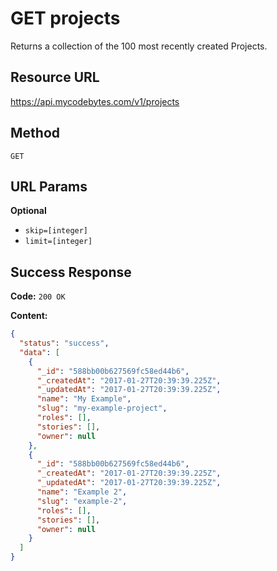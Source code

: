 # GET projects

Returns a collection of the 100 most recently created Projects.

## Resource URL

<https://api.mycodebytes.com/v1/projects>

## Method

`GET`

## URL Params

**Optional**

*   `skip=[integer]`
*   `limit=[integer]`

## Success Response

**Code:** `200 OK`

**Content:**

```json
{
  "status": "success",
  "data": [
    {
      "_id": "588bb00b627569fc58ed44b6",
      "_createdAt": "2017-01-27T20:39:39.225Z",
      "_updatedAt": "2017-01-27T20:39:39.225Z",
      "name": "My Example",
      "slug": "my-example-project",
      "roles": [],
      "stories": [],
      "owner": null
    },
    {
      "_id": "588bb00b627569fc58ed44b6",
      "_createdAt": "2017-01-27T20:39:39.225Z",
      "_updatedAt": "2017-01-27T20:39:39.225Z",
      "name": "Example 2",
      "slug": "example-2",
      "roles": [],
      "stories": [],
      "owner": null
    }
  ]
}
```
